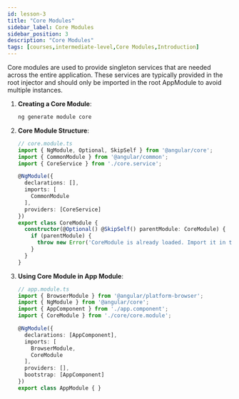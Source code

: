 ```yaml
---
id: lesson-3
title: "Core Modules"
sidebar_label: Core Modules
sidebar_position: 3
description: "Core Modules"
tags: [courses,intermediate-level,Core Modules,Introduction]
---
```

  

Core modules are used to provide singleton services that are needed across the entire application. These services are typically provided in the root injector and should only be imported in the root AppModule to avoid multiple instances.

1. **Creating a Core Module**:
   ```bash
   ng generate module core
   ```

2. **Core Module Structure**:
   ```typescript
   // core.module.ts
   import { NgModule, Optional, SkipSelf } from '@angular/core';
   import { CommonModule } from '@angular/common';
   import { CoreService } from './core.service';

   @NgModule({
     declarations: [],
     imports: [
       CommonModule
     ],
     providers: [CoreService]
   })
   export class CoreModule { 
     constructor(@Optional() @SkipSelf() parentModule: CoreModule) {
       if (parentModule) {
         throw new Error('CoreModule is already loaded. Import it in the AppModule only.');
       }
     }
   }
   ```

3. **Using Core Module in App Module**:
   ```typescript
   // app.module.ts
   import { BrowserModule } from '@angular/platform-browser';
   import { NgModule } from '@angular/core';
   import { AppComponent } from './app.component';
   import { CoreModule } from './core/core.module';

   @NgModule({
     declarations: [AppComponent],
     imports: [
       BrowserModule,
       CoreModule
     ],
     providers: [],
     bootstrap: [AppComponent]
   })
   export class AppModule { }
   ```

